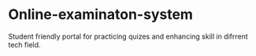 # Online-examinaton-system
Student friendly portal for practicing quizes and enhancing skill in difrrent tech field.
